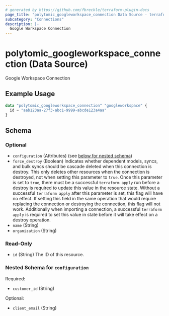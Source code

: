 ```yaml
---
# generated by https://github.com/fbreckle/terraform-plugin-docs
page_title: "polytomic_googleworkspace_connection Data Source - terraform-provider-polytomic"
subcategory: "Connections"
description: |-
  Google Workspace Connection
---
```


# polytomic_googleworkspace_connection (Data Source)

Google Workspace Connection

## Example Usage

```terraform
data "polytomic_googleworkspace_connection" "googleworkspace" {
  id = "aab123aa-27f3-abc1-9999-abcde123a4aa"
}
```

<!-- schema generated by tfplugindocs -->
## Schema

### Optional

- `configuration` (Attributes) (see [below for nested schema](#nestedatt--configuration))
- `force_destroy` (Boolean) Indicates whether dependent models, syncs, and bulk syncs should be cascade deleted when this connection is destroy. This only deletes other resources when the connection is destroyed, not when setting this parameter to `true`. Once this parameter is set to `true`, there must be a successful `terraform apply` run before a destroy is required to update this value in the resource state. Without a successful `terraform apply` after this parameter is set, this flag will have no effect. If setting this field in the same operation that would require replacing the connection or destroying the connection, this flag will not work. Additionally when importing a connection, a successful `terraform apply` is required to set this value in state before it will take effect on a destroy operation.
- `name` (String)
- `organization` (String)

### Read-Only

- `id` (String) The ID of this resource.

<a id="nestedatt--configuration"></a>
### Nested Schema for `configuration`

Required:

- `customer_id` (String)

Optional:

- `client_email` (String)


